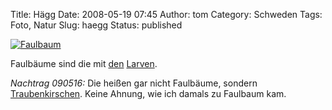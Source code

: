Title: Hägg
Date: 2008-05-19 07:45
Author: tom
Category: Schweden
Tags: Foto, Natur
Slug: haegg
Status: published

[![Faulbaum](http://www.fiket.de/pic/haggblommar_s.jpg "Faulbaum")](http://www.fiket.de/pic/haggblommar_l.jpg)

Faulbäume sind die mit
[den](http://www.fiket.de/2006/06/16/die-faulbaumfresser/)
[Larven](http://www.fiket.de/2006/08/05/mehr-larven/).

*Nachtrag 090516:* Die heißen gar nicht Faulbäume, sondern
[Traubenkirschen](http://de.wikipedia.org/wiki/Gew%C3%B6hnliche_Traubenkirsche).
Keine Ahnung, wie ich damals zu Faulbaum kam.

